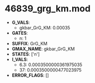 # 46839_grg_km.mod

- **G_VALS**:
  - gkbar_GrG_KM: 0.00035
- **GATES**:
  - n: 1
- **SUFFIX**: GrG_KM
- **GMAX_NAME**: gkbar_GrG_KM
- **STATES**: ['n']
- **I_VALS**:
  - 6.3: 0.0003500000361975035
  - 37: 0.0003500000477023975
- **ERROR_FLAGS**: []
